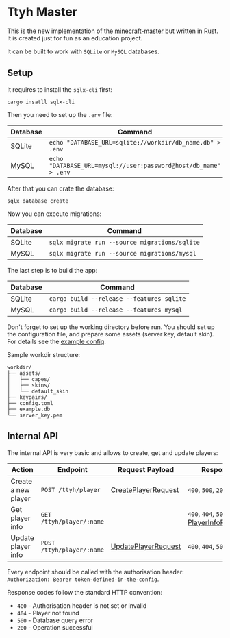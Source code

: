 # Ttyh Master

This is the new implementation of the [minecraft-master](https://github.com/betrok/minecraft-master)
but written in Rust. It is created just for fun as an education project.

It can be built to work with `SQLite` or `MySQL` databases.

## Setup

It requires to install the `sqlx-cli` first:

```
cargo insatll sqlx-cli
```

Then you need to set up the `.env` file:

| Database | Command                                                         |
|----------|-----------------------------------------------------------------|
| SQLite   | `echo "DATABASE_URL=sqlite://workdir/db_name.db" > .env`        |
| MySQL    | `echo "DATABASE_URL=mysql://user:password@host/db_name" > .env` |

After that you can crate the database:

```
sqlx database create
```

Now you can execute migrations:

| Database | Command                                       |
|----------|-----------------------------------------------|
| SQLite   | `sqlx migrate run --source migrations/sqlite` |
| MySQL    | `sqlx migrate run --source migrations/mysql`  |

The last step is to build the app:

| Database | Command                                   |
|----------|-------------------------------------------|
| SQLite   | `cargo build --release --features sqlite` |
| MySQL    | `cargo build --release --features mysql`  |

Don't forget to set up the working directory before run.
You should set up the configuration file, and prepare some assets (server key, default skin).
For details see the [example config](workdir/config.toml).

Sample workdir structure:

```
workdir/
├── assets/
│   ├── capes/
│   ├── skins/
│   └── default_skin
├── keypairs/
├── config.toml
├── example.db
└── server_key.pem
```

## Internal API

The internal API is very basic and allows to create, get and update players:

| Action              | Endpoint                  | Request Payload                              | Responses                                                                |
|---------------------|---------------------------|----------------------------------------------|--------------------------------------------------------------------------|
| Create a new player | `POST /ttyh/player`       | [CreatePlayerRequest](src/payload/bridge.rs) | `400`, `500`, `200`                                                      |
| Get player info     | `GET /ttyh/player/:name`  |                                              | `400`, `404`, `500`, `200` + [PlayerInfoResponse](src/payload/bridge.rs) |
| Update player info  | `POST /ttyh/player/:name` | [UpdatePlayerRequest](src/payload/bridge.rs) | `400`, `404`, `500`, `200`                                               |

Every endpoint should be called with the authorisation
header: `Authorization: Bearer token-defined-in-the-config`.

Response codes follow the standard HTTP convention:

- `400` - Authorisation header is not set or invalid
- `404` - Player not found
- `500` - Database query error
- `200` - Operation successful
